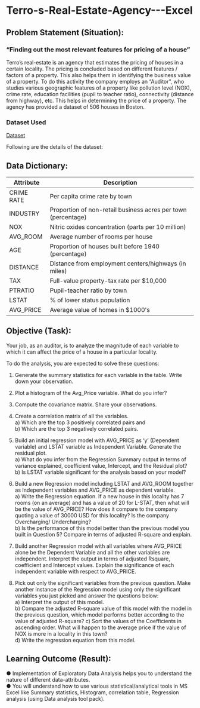 # Terro-s-Real-Estate-Agency---Excel
## Problem Statement (Situation):
### “Finding out the most relevant features for pricing of a house”
Terro’s real-estate is an agency that estimates the pricing of houses in a certain locality. The pricing is
concluded based on different features / factors of a property. This also helps them in identifying the
business value of a property. To do this activity the company employs an “Auditor”, who studies
various geographic features of a property like pollution level (NOX), crime rate, education facilities
(pupil to teacher ratio), connectivity (distance from highway), etc. This helps in determining the price
of a property.
The agency has provided a dataset of 506 houses in Boston.

### Dataset Used
[Dataset](https://d2fs5ql1w4aws3.cloudfront.net/account_1/attachments/965291/Dataset-%20Terro%2527s_REA.xlsx?response_content_disposition=attachment%3B+filename%3D%22Terro%27s_REA.xlsx%22%3B+filename%2A%3DUTF-8%27%27Terro%2527s%255FREA.xlsx&Expires=1753549381&Signature=xuNFBQ5m5gRFJwQJM1smeK~t5qG7EAF5OcVysA2QTXUqJfcDPBzeRXpRPiyHjXxhdwnvRRDUxOr4GpODlW3SaEy0XxH4gl8mYppuW3uFiptBNZg4XvRdEx2W73DqwtJjstfmxyiwZF8V4opHHZBOGD~WF5QJN7lbp6ssQEAS6mCPHOsi1jTuSDsS9iTkWrevDTptOgZ9CR0u12vPWjpTsXkM2fhdgaUFd7duhIVwOqizCPy7bAdYAyAqV8gPZBAu9S1QLlbJJThX~NX7E3v5OoRkiBTmELwye4EnGVsPopydA5-oB4x79qcBjBYSMeUCQcLobtLUeOofNDvOwnvtNA__&Key-Pair-Id=K2UFIFWGO8GS9H)

Following are the details of the dataset:
## Data Dictionary:
| Attribute   | Description                                                             |
|-------------|-------------------------------------------------------------------------|
| CRIME RATE | Per capita crime rate by town                                           |
| INDUSTRY   | Proportion of non-retail business acres per town (percentage)           |
| NOX        | Nitric oxides concentration (parts per 10 million)                      |
| AVG_ROOM   | Average number of rooms per house                                       |
| AGE        | Proportion of houses built before 1940 (percentage)                     |
| DISTANCE   | Distance from employment centers/highways (in miles)                    |
| TAX        | Full-value property-tax rate per $10,000                                |
| PTRATIO    | Pupil-teacher ratio by town                                             |
| LSTAT      | % of lower status population                                            |
| AVG_PRICE  | Average value of homes in $1000's   

## Objective (Task):
Your job, as an auditor, is to analyze the magnitude of each variable to which it can affect the price of a house in a particular locality.

To do the analysis, you are expected to solve these questions:

1) Generate the summary statistics for each variable in the table. Write
down your observation.

2) Plot a histogram of the Avg_Price variable. What do you infer?

3) Compute the covariance matrix. Share your observations.

4) Create a correlation matrix of all the variables.       
 a) Which are the top 3 positively correlated pairs and                                    
 b) Which are the top 3 negatively correlated pairs.

5) Build an initial regression model with AVG_PRICE as ‘y’ (Dependent variable) and LSTAT variable as Independent Variable. Generate the residual plot.                                                                                                                                                                                                                        
 a) What do you infer from the Regression Summary output in terms of variance explained,
 coefficient value, Intercept, and the Residual plot?                                      
 b) Is LSTAT variable significant for the analysis based on your model?

6) Build a new Regression model including LSTAT and AVG_ROOM together as Independent variables
and AVG_PRICE as dependent variable.                                                                                                                                                                                                                                                 
 a) Write the Regression equation. If a new house in this locality has 7 rooms (on an average)    and has a value of 20 for L-STAT, then what will be the value of AVG_PRICE? How does it compare
 to the company quoting a value of 30000 USD for this locality? Is the company Overcharging/
 Undercharging?                                                                        
 b) Is the performance of this model better than the previous model you built in Question 5?
 Compare in terms of adjusted R-square and explain.

7) Build another Regression model with all variables where AVG_PRICE alone be the Dependent
Variable and all the other variables are independent. Interpret the output in terms of adjusted Rsquare, coefficient and Intercept values. Explain the significance of each independent variable with respect to AVG_PRICE.                                                   

8) Pick out only the significant variables from the previous question. Make another instance of the Regression model using only the significant variables you just picked and answer the questions below:                                                                                                                                                                              
 a) Interpret the output of this model.                                                    
 b) Compare the adjusted R-square value of this model with the model in the previous question,
 which model performs better according to the value of adjusted R-square?
 c) Sort the values of the Coefficients in ascending order. What will happen to the average       price if the value of NOX is more in a locality in this town?                              
 d) Write the regression equation from this model.

## Learning Outcome (Result):
● Implementation of Exploratory Data Analysis helps you to understand the nature of different
data-attributes.                                                                      
● You will understand how to use various statistical/analytical tools in MS Excel like Summary
  statistics, Histogram, correlation table, Regression analysis (using Data analysis tool pack).
